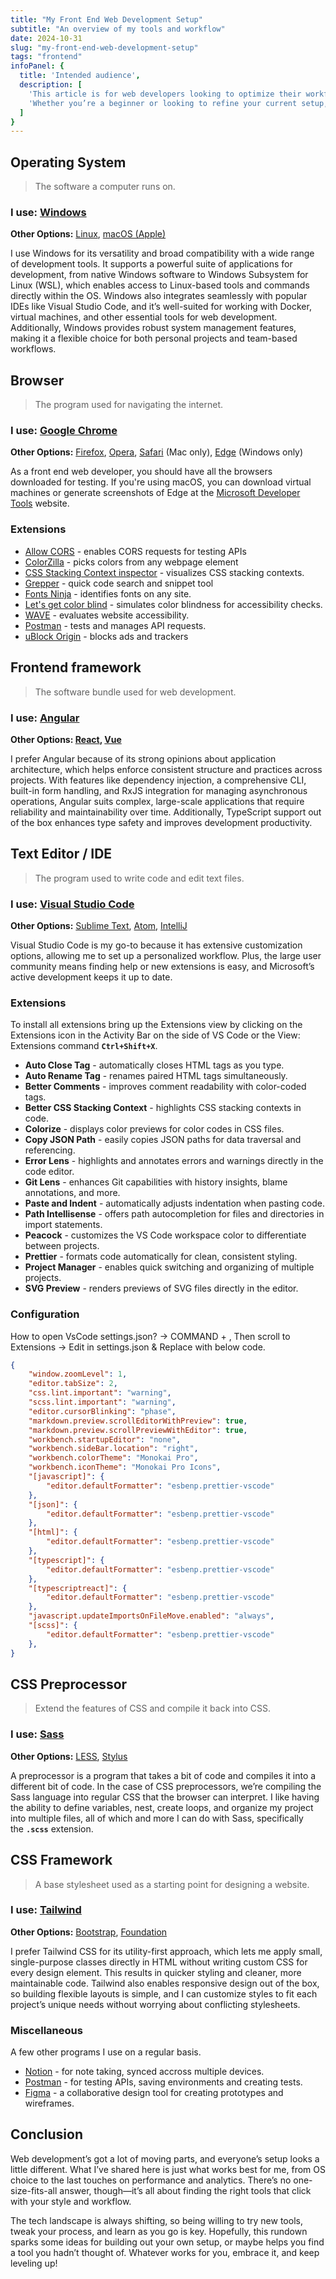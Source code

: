 ```yaml
---
title: "My Front End Web Development Setup"
subtitle: "An overview of my tools and workflow"
date: 2024-10-31
slug: "my-front-end-web-development-setup"
tags: "frontend"
infoPanel: {
  title: 'Intended audience',
  description: [
    'This article is for web developers looking to optimize their workflow.',
    'Whether you’re a beginner or looking to refine your current setup, this guide offers insights into the tools I use and why I prefer them.',
  ]
}
---
```


## **Operating System**

> The software a computer runs on.
> 

### **I use: [Windows](https://www.microsoft.com/en-us/windows)**

**Other Options:** [Linux](https://en.wikipedia.org/wiki/Linux), [macOS (Apple)](https://www.apple.com/macos/macos-sequoia/)

I use Windows for its versatility and broad compatibility with a wide range of development tools. It supports a powerful suite of applications for development, from native Windows software to Windows Subsystem for Linux (WSL), which enables access to Linux-based tools and commands directly within the OS. Windows also integrates seamlessly with popular IDEs like Visual Studio Code, and it’s well-suited for working with Docker, virtual machines, and other essential tools for web development. Additionally, Windows provides robust system management features, making it a flexible choice for both personal projects and team-based workflows.

## **Browser**

> The program used for navigating the internet.
> 

### **I use: [Google Chrome](https://www.google.com/chrome/)**

**Other Options:** [Firefox](https://www.mozilla.org/en-US/firefox/products/), [Opera](http://www.opera.com/), [Safari](http://www.apple.com/safari/) (Mac only), [Edge](https://www.microsoft.com/en-us/windows/microsoft-edge/microsoft-edge) (Windows only)

As a front end web developer, you should have all the browsers downloaded for testing. If you're using macOS, you can download virtual machines or generate screenshots of Edge at the [Microsoft Developer Tools](https://developer.microsoft.com/en-us/microsoft-edge/tools/) website.

### **Extensions**

- [Allow CORS](https://chromewebstore.google.com/detail/allow-cors-access-control/lhobafahddgcelffkeicbaginigeejlf) - enables CORS requests for testing APIs
- [ColorZilla](https://chromewebstore.google.com/detail/colorzilla/bhlhnicpbhignbdhedgjhgdocnmhomnp?hl=it) - picks colors from any webpage element
- [CSS Stacking Context inspector](https://chromewebstore.google.com/detail/css-stacking-context-insp/apjeljpachdcjkgnamgppgfkmddadcki) - visualizes CSS stacking contexts.
- [Grepper](https://chromewebstore.google.com/detail/grepper/amaaokahonnfjjemodnpmeenfpnnbkco) - quick code search and snippet tool
- [Fonts Ninja](https://chromewebstore.google.com/detail/fonts-ninja/eljapbgkmlngdpckoiiibecpemleclhh) - identifies fonts on any site.
- [Let's get color blind](https://chromewebstore.google.com/detail/lets-get-color-blind/bkdgdianpkfahpkmphgehigalpighjck) - simulates color blindness for accessibility checks.
- [WAVE](https://chromewebstore.google.com/detail/wave-evaluation-tool/jbbplnpkjmmeebjpijfedlgcdilocofh) - evaluates website accessibility.
- [Postman](https://chromewebstore.google.com/detail/postman/fhbjgbiflinjbdggehcddcbncdddomop) - tests and manages API requests.
- [uBlock Origin](https://chrome.google.com/webstore/detail/ublock-origin/cjpalhdlnbpafiamejdnhcphjbkeiagm?hl=en) - blocks ads and trackers

## Frontend framework

> The software bundle used for web development.
> 

### **I use: [Angular](https://angular.dev/)**

**Other Options: [React](https://react.dev/), [Vue](https://vuejs.org/)**

I prefer Angular because of its strong opinions about application architecture, which helps enforce consistent structure and practices across projects. With features like dependency injection, a comprehensive CLI, built-in form handling, and RxJS integration for managing asynchronous operations, Angular suits complex, large-scale applications that require reliability and maintainability over time. Additionally, TypeScript support out of the box enhances type safety and improves development productivity.

## **Text Editor / IDE**

> The program used to write code and edit text files.
> 

### **I use:** [Visual Studio Code](https://code.visualstudio.com/)

**Other Options:** [Sublime Text](https://www.sublimetext.com/), [Atom](https://atom.io/), [IntelliJ](https://www.jetbrains.com/idea/)

Visual Studio Code is my go-to because it has extensive customization options, allowing me to set up a personalized workflow. Plus, the large user community means finding help or new extensions is easy, and Microsoft’s active development keeps it up to date.

### **Extensions**

To install all extensions bring up the Extensions view by clicking on the Extensions icon in the Activity Bar on the side of VS Code or the View: Extensions command **`Ctrl+Shift+X`**.

- **Auto Close Tag** - automatically closes HTML tags as you type.
- **Auto Rename Tag** - renames paired HTML tags simultaneously.
- **Better Comments** - improves comment readability with color-coded tags.
- **Better CSS Stacking Context** - highlights CSS stacking contexts in code.
- **Colorize** - displays color previews for color codes in CSS files.
- **Copy JSON Path** - easily copies JSON paths for data traversal and referencing.
- **Error Lens** - highlights and annotates errors and warnings directly in the code editor.
- **Git Lens** - enhances Git capabilities with history insights, blame annotations, and more.
- **Paste and Indent** - automatically adjusts indentation when pasting code.
- **Path Intellisense** - offers path autocompletion for files and directories in import statements.
- **Peacock** - customizes the VS Code workspace color to differentiate between projects.
- **Prettier** - formats code automatically for clean, consistent styling.
- **Project Manager** - enables quick switching and organizing of multiple projects.
- **SVG Preview** - renders previews of SVG files directly in the editor.

### **Configuration**

How to open VsCode settings.json? -> COMMAND + , Then scroll to Extensions -> Edit in settings.json & Replace with below code. 

```json
{
    "window.zoomLevel": 1,
    "editor.tabSize": 2,
    "css.lint.important": "warning",
    "scss.lint.important": "warning",
    "editor.cursorBlinking": "phase",
    "markdown.preview.scrollEditorWithPreview": true,
    "markdown.preview.scrollPreviewWithEditor": true,
    "workbench.startupEditor": "none",
    "workbench.sideBar.location": "right",
    "workbench.colorTheme": "Monokai Pro",
    "workbench.iconTheme": "Monokai Pro Icons",
    "[javascript]": {
        "editor.defaultFormatter": "esbenp.prettier-vscode"
    },
    "[json]": {
        "editor.defaultFormatter": "esbenp.prettier-vscode"
    },
    "[html]": {
        "editor.defaultFormatter": "esbenp.prettier-vscode"
    },
    "[typescript]": {
        "editor.defaultFormatter": "esbenp.prettier-vscode"
    },
    "[typescriptreact]": {
        "editor.defaultFormatter": "esbenp.prettier-vscode"
    },
    "javascript.updateImportsOnFileMove.enabled": "always",
    "[scss]": {
        "editor.defaultFormatter": "esbenp.prettier-vscode"
    },
}
```

## **CSS Preprocessor**

> Extend the features of CSS and compile it back into CSS.
> 

### **I use: [Sass](http://sass-lang.com/)**

**Other Options:** [LESS](http://lesscss.org/), [Stylus](http://stylus-lang.com/)

A preprocessor is a program that takes a bit of code and compiles it into a different bit of code. In the case of CSS preprocessors, we’re compiling the Sass language into regular CSS that the browser can interpret. I like having the ability to define variables, nest, create loops, and organize my project into multiple files, all of which and more I can do with Sass, specifically the **`.scss`** extension.

## **CSS Framework**

> A base stylesheet used as a starting point for designing a website.
> 

### **I use: [Tailwind](https://tailwindcss.com/)**

**Other Options:** [Bootstrap](http://getbootstrap.com/), [Foundation](http://foundation.zurb.com/)

I prefer Tailwind CSS for its utility-first approach, which lets me apply small, single-purpose classes directly in HTML without writing custom CSS for every design element. This results in quicker styling and cleaner, more maintainable code. Tailwind also enables responsive design out of the box, so building flexible layouts is simple, and I can customize styles to fit each project’s unique needs without worrying about conflicting stylesheets.

### **Miscellaneous**

A few other programs I use on a regular basis.

- [Notion](https://www.notion.so/) - for note taking, synced accross multiple devices.
- [Postman](https://www.postman.com/) - for testing APIs, saving environments and creating tests.
- [Figma](https://www.figma.com/) - a collaborative design tool for creating prototypes and wireframes.


## **Conclusion**

Web development’s got a lot of moving parts, and everyone’s setup looks a little different. What I’ve shared here is just what works best for me, from OS choice to the last touches on performance and analytics. There’s no one-size-fits-all answer, though—it’s all about finding the right tools that click with your style and workflow.

The tech landscape is always shifting, so being willing to try new tools, tweak your process, and learn as you go is key. Hopefully, this rundown sparks some ideas for building out your own setup, or maybe helps you find a tool you hadn’t thought of. Whatever works for you, embrace it, and keep leveling up!